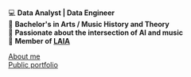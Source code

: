 💻 **Data Analyst | Data Engineer**  
🎵 **Bachelor's in Arts / Music History and Theory**  
🤖 **Passionate about the intersection of AI and music**  
🌱 **Member of [LAIA](https://laia.ar/)**

[About me](https://lemagaston.wordpress.com/about/)  
[Public portfolio](https://lemagaston.wordpress.com)
